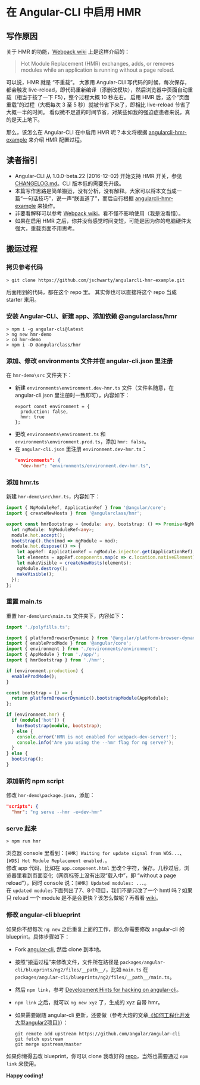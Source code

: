 # 在 Angular-CLI 中启用 HMR

## 写作原因
关于 HMR 的功能，[Webpack wiki][] 上是这样介绍的：
> Hot Module Replacement (HMR) exchanges, adds, or removes modules while an application is running without a page reload.

可以说，HMR 就是 “不重载”。
大家用 Angular-CLI 写代码的时候，每次保存，都会触发 live-reload，即代码重新编译（添删改模块），然后浏览器中页面自动重载（相当于按了一下 F5），整个过程大概 10 秒左右。
启用 HMR 后，这个“页面重载”的过程（大概每次 3 至 5 秒）就被节省下来了，即相比 live-reload 节省了大概一半的时间。
看似微不足道的时间节省，对某些如我的强迫症患者来说，真的是天上地下。

那么，该怎么在 Angular-CLI 在中启用 HMR 呢？本文将根据 [angularcli-hmr-example][] 来介绍 HMR 配置过程。

## 读者指引
- Angular-CLI 从 1.0.0-beta.22 (2016-12-02) 开始支持 HMR 开关，参见 [CHANGELOG.md](https://github.com/angular/angular-cli/blob/master/CHANGELOG.md)。CLI 版本低的需要先升级。
- 本篇写作思路是简单搬运，没有分析，没有解释。大家可以将本文当成一篇“一句话技巧”，说一声“朕直道了”，而后自行根据 [angularcli-hmr-example][] 来操作。
- 非要看解释可以参考 [Webpack wiki][]。看不懂不影响使用（我是没看懂）。
- 如果在启用 HMR 之后，你并没有感觉时间变短，可能是因为你的电脑硬件太强大，重载页面不用思考。

## 搬运过程

### 拷贝参考代码
```
> git clone https://github.com/jschwarty/angularcli-hmr-example.git
```
后面用到的代码，都在这个 repo 里。
其实你也可以直接将这个 repo 当成 starter 来用。

### 安装 Angular-CLI、新建 app、添加依赖 @angularclass/hmr
```
> npm i -g angular-cli@latest
> ng new hmr-demo
> cd hmr-demo
> npm i -D @angularclass/hmr
```

### 添加、修改 environments 文件并在 angular-cli.json 里注册
在 `hmr-demo\src` 文件夹下：
- 新建 `environments\environment.dev-hmr.ts` 文件（文件名随意，在 angular-cli.json 里注册时一致即可），内容如下：
  ```
  export const environment = {
    production: false,
    hmr: true
  };
  ```
- 更改 `environments\environment.ts` 和  `environments\environment.prod.ts`，添加 `hmr: false`。
- 在 `angular-cli.json` 里注册 `environment.dev-hmr.ts`：
  ```json
  "environments": {
    "dev-hmr": "environments/environment.dev-hmr.ts",
  ```

### 添加 hmr.ts
新建 `hmr-demo\src\hmr.ts`，内容如下： 

```ts
import { NgModuleRef, ApplicationRef } from '@angular/core';
import { createNewHosts } from '@angularclass/hmr';

export const hmrBootstrap = (module: any, bootstrap: () => Promise<NgModuleRef<any>>) => {
  let ngModule: NgModuleRef<any>;
  module.hot.accept();
  bootstrap().then(mod => ngModule = mod);
  module.hot.dispose(() => {
    let appRef: ApplicationRef = ngModule.injector.get(ApplicationRef);
    let elements = appRef.components.map(c => c.location.nativeElement);
    let makeVisible = createNewHosts(elements);
    ngModule.destroy();
    makeVisible();
  });
};
```

### 重置 main.ts
重置 `hmr-demo\src\main.ts` 文件夹下，内容如下：

```ts
import './polyfills.ts';

import { platformBrowserDynamic } from '@angular/platform-browser-dynamic';
import { enableProdMode } from '@angular/core';
import { environment } from './environments/environment';
import { AppModule } from './app/';
import { hmrBootstrap } from './hmr';

if (environment.production) {
  enableProdMode();
}

const bootstrap = () => {
  return platformBrowserDynamic().bootstrapModule(AppModule);
};

if (environment.hmr) {
  if (module['hot']) {
    hmrBootstrap(module, bootstrap);
  } else {
    console.error('HMR is not enabled for webpack-dev-server!');
    console.info('Are you using the --hmr flag for ng serve?');
  }
} else {
  bootstrap();
}
```

### 添加新的 npm script
修改 `hmr-demo\package.json`，添加：  

```json
"scripts": {
  "hmr": "ng serve --hmr -e=dev-hmr"
```

### serve 起来
```
> npm run hmr
```
浏览器 console 里看到：`[HMR] Waiting for update signal from WDS...`、`[WDS] Hot Module Replacement enabled.`。   
修改 app 代码，比如在 `app.component.html` 里改个字符，保存。几秒过后，浏览器里看到页面变化（网页标签上没有出现“载入中”，即 “without a page reload”），同时 console 说：`[HMR] Updated modules: ...`。  
在 `updated modules`下面列出了7、8个项目，我们不是只改了一个 hmtl 吗？如果只 reload 一个 module 是不是会更快？该怎么做呢？再看看 [wiki][Webpack wiki]。  

### 修改 angular-cli blueprint
如果你不想每次 `ng new` 之后重复上面的工作，那么你需要修改 angular-cli 的 blueprint。具体步骤如下：  
- Fork [angular-cli](https://github.com/angular/angular-cli), 然后 clone 到本地。
- 按照“搬运过程”来修改文件，文件所在路径是 `packages/angular-cli/blueprints/ng2/files/__path__/`，比如 `main.ts` 在 `packages/angular-cli/blueprints/ng2/files/__path__/main.ts`。
- 然后 `npm link`，参考 [Development Hints for hacking on angular-cli](https://github.com/angular/angular-cli#development-hints-for-hacking-on-angular-cli)。
- `npm link` 之后，就可以 `ng new xyz` 了，生成的 xyz 自带 hmr。
- 如果需要跟随 angular-cli 更新，还要做（参考大炮的文章[《如何工程化开发大型angular2项目》](https://wx.angular.cn/library/article/%E5%A6%82%E4%BD%95%E5%B7%A5%E7%A8%8B%E5%8C%96%E5%BC%80%E5%8F%91%E5%A4%A7%E5%9E%8Bangular2%E9%A1%B9%E7%9B%AE)）：  

  ```
  git remote add upstream https://github.com/angular/angular-cli
  git fetch upstream
  git merge upstream/master
  ```

如果你懒得去改 blueprint，你可以 clone 我改好的 [repo](https://github.com/rxjs-space/angular-cli)，当然也需要通过 `npm link` 来使用。


**Happy coding!**


[Webpack wiki]: https://github.com/webpack/docs/wiki/hot-module-replacement-with-webpack
[angularcli-hmr-example]: https://github.com/jschwarty/angularcli-hmr-example
